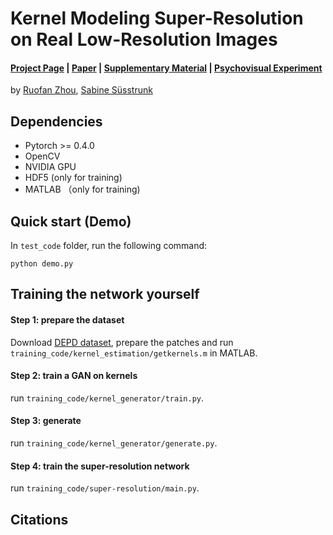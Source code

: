 # Kernel Modeling Super-Resolution on Real Low-Resolution Images
#### [Project Page](https://ivrlwww.epfl.ch/ruofan/project_KMSR/KMSR.html) | [Paper](ICCV_blindSR.pdf) | [Supplementary Material](https://ivrlwww.epfl.ch/ruofan/project_KMSR/supplementary_material/0_index.html) | [Psychovisual Experiment](https://ivrlwww.epfl.ch/ruofan/exp/index.html)
by [Ruofan Zhou](https://ivrl.epfl.ch/people/Zhou), [Sabine Süsstrunk](https://ivrl.epfl.ch/people/susstrunk)

## Dependencies
- Pytorch >= 0.4.0
- OpenCV
- NVIDIA GPU
- HDF5 (only for training)
- MATLAB （only for training)

## Quick start (Demo)
In `test_code` folder, run the following command: 
```
python demo.py
```
## Training the network yourself
#### Step 1: prepare the dataset
Download [DEPD dataset](people.ee.ethz.ch/~ihnatova/index.html), prepare the patches and run `training_code/kernel_estimation/getkernels.m` in MATLAB.

#### Step 2: train a GAN on kernels
run `training_code/kernel_generator/train.py`.

#### Step 3: generate
run `training_code/kernel_generator/generate.py`.

#### Step 4: train the super-resolution network
run `training_code/super-resolution/main.py`.

## Citations


